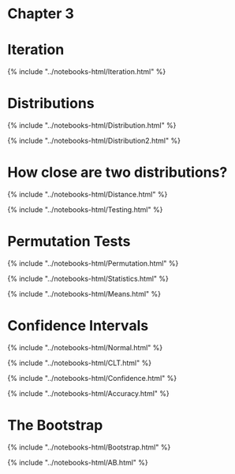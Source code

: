 Chapter 3
=========

Iteration
=========

{% include "../notebooks-html/Iteration.html" %}

Distributions
=============

{% include "../notebooks-html/Distribution.html" %}

{% include "../notebooks-html/Distribution2.html" %}

How close are two distributions?
================================

{% include "../notebooks-html/Distance.html" %}

{% include "../notebooks-html/Testing.html" %}

Permutation Tests
=================

{% include "../notebooks-html/Permutation.html" %}

{% include "../notebooks-html/Statistics.html" %}

{% include "../notebooks-html/Means.html" %}

Confidence Intervals
====================

{% include "../notebooks-html/Normal.html" %}

{% include "../notebooks-html/CLT.html" %}

{% include "../notebooks-html/Confidence.html" %}

{% include "../notebooks-html/Accuracy.html" %}

The Bootstrap
=============

{% include "../notebooks-html/Bootstrap.html" %}

{% include "../notebooks-html/AB.html" %}

